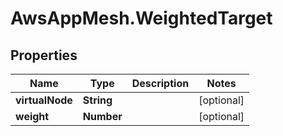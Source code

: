 # AwsAppMesh.WeightedTarget

## Properties

Name | Type | Description | Notes
------------ | ------------- | ------------- | -------------
**virtualNode** | **String** |  | [optional] 
**weight** | **Number** |  | [optional] 


